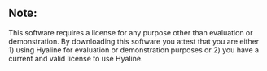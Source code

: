 ## Note:
This software requires a license for any purpose other than evaluation or demonstration. By downloading this software you attest that you are either 1) using Hyaline for evaluation or demonstration purposes or 2) you have a current and valid license to use Hyaline.
